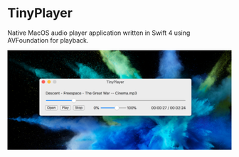 # TinyPlayer

Native MacOS audio player application written in Swift 4 using AVFoundation for playback.

![screenshot](screenshot1.png)
